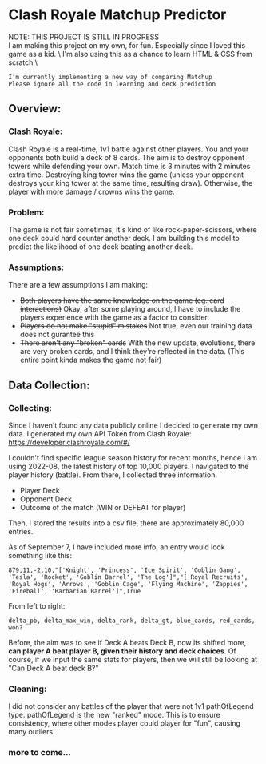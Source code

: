 # Clash Royale Matchup Predictor
NOTE: THIS PROJECT IS STILL IN PROGRESS \
I am making this project on my own, for fun. Especially since I loved this game as a kid. \\
I'm also using this as a chance to learn HTML & CSS from scratch \\
```
I'm currently implementing a new way of comparing Matchup
Please ignore all the code in learning and deck prediction
```

## Overview:
### Clash Royale:
Clash Royale is a real-time, 1v1 battle against other players. You and your opponents both build a deck of 8 cards. 
The aim is to destroy opponent towers while defending your own. Match time is 3 minutes with 2 minutes extra time. 
Destroying king tower wins the game (unless your opponent destroys your king tower at the same time, resulting draw). 
Otherwise, the player with more damage / crowns wins the game.

### Problem:
The game is not fair sometimes, it's kind of like rock-paper-scissors, where one deck could hard counter another deck.
I am building this model to predict the likelihood of one deck beating another deck. 

### Assumptions:
There are a few assumptions I am making:
  - ~~Both players have the same knowledge on the game (eg. card interactions)~~ Okay, after some playing around, I have to include the players experience with the game as a factor to consider.
  - ~~Players do not make "stupid" mistakes~~ Not true, even our training data does not gurantee this
  - ~~There aren't any "broken" cards~~ With the new update, evolutions, there are very broken cards, and I think they're reflected in the data. (This entire point kinda makes the game not fair)


## Data Collection:
### Collecting:
Since I haven't found any data publicly online I decided to generate my own data.
I generated my own API Token from Clash Royale: https://developer.clashroyale.com/#/

I couldn't find specific league season history for recent months, hence I am using 2022-08, the latest history of top 10,000
players. I navigated to the player history (battle). 
From there, I collected three information. 
- Player Deck
- Opponent Deck
- Outcome of the match (WIN or DEFEAT for player)

Then, I stored the results into a csv file, there are approximately 80,000 entries.

As of September 7, I have included more info, an entry would look something like this:
```
879,11,-2,10,"['Knight', 'Princess', 'Ice Spirit', 'Goblin Gang', 'Tesla', 'Rocket', 'Goblin Barrel', 'The Log']","['Royal Recruits', 'Royal Hogs', 'Arrows', 'Goblin Cage', 'Flying Machine', 'Zappies', 'Fireball', 'Barbarian Barrel']",True
```
From left to right:
```
delta_pb, delta_max_win, delta_rank, delta_gt, blue_cards, red_cards, won?
```

Before, the aim was to see if Deck A beats Deck B, now its shifted more, **can player A beat player B, given their history and deck choices**. Of course, if we input the same stats for players, then we will still be looking at "Can Deck A beat deck B?"


### Cleaning:
I did not consider any battles of the player that were not 1v1 pathOfLegend type.
pathOfLegend is the new "ranked" mode. This is to ensure consistency, where other modes
player could player for "fun", causing many outliers. 

### more to come...



